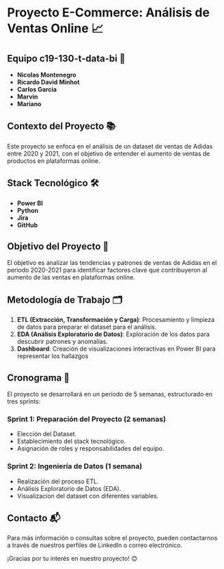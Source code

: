 # Proyecto E-Commerce: Análisis de Ventas Online 📈

## Equipo c19-130-t-data-bi 👥
- **Nicolas Montenegro**
- **Ricardo David Minhot**
- **Carlos Garcia**
- **Marvin**
- **Mariano**

## Contexto del Proyecto 📚
Este proyecto se enfoca en el análisis de un dataset de ventas de Adidas entre 2020 y 2021, con el objetivo de entender el aumento de ventas de productos en plataformas online.

## Stack Tecnológico 🛠️
- **Power BI**
- **Python**
- **Jira**
- **GitHub**

## Objetivo del Proyecto 🎯
El objetivo es analizar las tendencias y patrones de ventas de Adidas en el periodo 2020-2021 para identificar factores clave que contribuyeron al aumento de las ventas en plataformas online. 

## Metodología de Trabajo 🗂️
1. **ETL (Extracción, Transformación y Carga)**: Procesamiento y limpieza de datos para preparar el dataset para el análisis.
2. **EDA (Análisis Exploratorio de Datos)**: Exploración de los datos para descubrir patrones y anomalías.
3. **Dashboard**: Creación de visualizaciones interactivas en Power BI para representar los hallazgos

## Cronograma 📅
El proyecto se desarrollará en un período de 5 semanas, estructurado en tres sprints:

### Sprint 1: Preparación del Proyecto (2 semanas)
- Elección del Dataset.
- Establecimiento del stack tecnológico.
- Asignación de roles y responsabilidades del equipo.

### Sprint 2: Ingeniería de Datos (1 semana)
- Realización del proceso ETL.
- Análisis Exploratorio de Datos (EDA).
- Visualizacion del dataset con diferentes variables.

## Contacto 📬
Para más información o consultas sobre el proyecto, pueden contactarnos a través de nuestros perfiles de LinkedIn o correo electrónico.

¡Gracias por tu interés en nuestro proyecto! 😊
